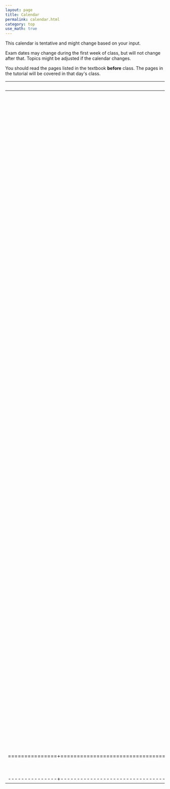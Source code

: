 ```yaml
---
layout: page
title: Calendar
permalink: calendar.html
category: top 
use_math: true
---
```


    
This calendar is tentative and might change based on your input. 

Exam dates may change during the first week of class, but will not change after that. Topics might be adjusted if the calendar changes.

You should read the pages listed in the textbook **before** class. The pages in the tutorial will be covered in that day's class.


| Date          | Topics                                                  | Assignments | Tutorials             | Quiz                    | Readings     |
|:-------------:|:-------------------------------------------------------:|:-----------:|:---------------------:|:-----------------------:|:------------:|
| 31 Aug | <a href="slides/lecture1/lecture1.pdf">Introduction to astronomy</a> |  |  |  |  |
| 2 Sept | <a href="slides/lecture2/lecture2.pdf">The celestial sphere; <br>apparent motion of the sky</a> | Assign HW1 | <a href="tutorials/celestial-sphere/celestial-sphere.pdf">Celestial Sphere</a> |  | <a href="https://openstax.org/books/astronomy/pages/1-6-a-tour-of-the-universe">Sec 1.6</a> |
| 7 Sept | <a href="slides/lecture3/lecture3.pdf">Consequences of the rotating Earth:<br> the celestial sphere</a> |  | <a href="tutorials/observers-on-earth/observers-on-earth.pdf">Observers on Earth</a> |  |  |
| 9 Sept | <a href="slides/lecture4/lecture4.pdf">Consequences of the revolving Earth: <br>the Sun and the stars</a> | HW1 due;<br>Assign HW2 | <a href="tutorials/zodiac-motion/zodiac-motion.pdf">The Zodiac</a> |  |  |
| 14 Sept | <a href="slides/lecture5/lecture5.pdf">Consequences of the revolving Earth: <br>sidereal and solar days</a> | HW2 due | Sidereal and Solar Day | Unit 1 |  |
| 16 Sept | <a href="slides/lecture6/lecture6.pdf">Consequences of the Earth’s tilt: <br> the seasons</a> | Assign HW3 | <a href="tutorials/the-seasons/the-seasons.pdf">The Seasons</a> |  |  |
| 21 Sept | The phases of the moon |  | Phases of the Moon |  |  |
| 23 Sept | Timekeeping | HW3 due<br>Assign Paper 1 |  |  |  |
| 28 Sept | Interlude I: <br>"Science done well" |  |  | Units 1+2 |  |
| 30 Sept | From geocentrism <br>to heliocentrism |  |  |  |  |
| 5 Oct | Kepler’s laws of orbital motion | Assign HW4 | Kepler's laws |  |  |
| 7 Oct | The law of gravitation | HW4 (short) due | Gravitation | Units 2+3 |  |
| 12 Oct | Newton’s laws of motion |  | Newton's laws of motion |  |  |
| 14 Oct | The conservation of energy | HW4 due | Conservation of energy | Units 3+4 |  |
| 19 Oct | Interlude II: <br>"Science done poorly" | Paper 1 due<br>Assign Paper 2 |  |  |  |
| 21 Oct | The nature of light | Assign HW5 | EM spectrum |  |  |
| 26 Oct | Thermal radiation |  | Thermal radiation |  |  |
| 28 Oct | Comparing stars | HW5 due |  | Units 4+5 |  |
| 2 Nov | Atomic energy levels:<br> absorption and emission | Assign HW6 |  |  |  |
| 4 Nov | Putting it all together: <br>Spectroscopy | Paper 2 due | Spectroscopy |  |  |
| 9 Nov | Composition of and <br>workings of the Sun | HW6 due |  |  |  |
| 11 Nov | The formation of <br>stars and planets |  |  | Units 5+6 |  |
| 16 Nov | The effect of atmospheres on<br>sunlight and planetlight | Assign HW7 |  |  |  |
| 18 Nov | The greenhouse effect |  | The greenhouse effect | Unit 6+7 |  |
| 30 Nov | Climate change in depth | HW7 due |  |  |  |
| 2 Dec | Spaceflight: <br>getting to the Moon |  |  |  |  |
| 7 Dec | Beyond the Moon: <br>Ad astra per aspera! |  |  |  |  |
| 9 Dec | To the stars: <br>ad astra per aspera!, II |  |  |  |  |
|===============+=========================================================+=============+=======================+=========================+==============+
| 14 Dec | FINAL EXAM: 3pm-5pm |  |  |  |  |
|---------------+---------------------------------------------------------+-------------+-----------------------+-------------------------+--------------+



